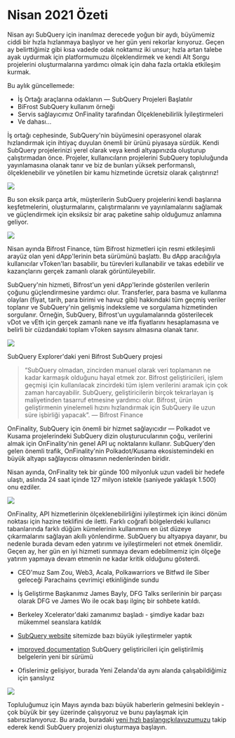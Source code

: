 # Nisan 2021 Özeti

Nisan ayı SubQuery için inanılmaz derecede yoğun bir aydı, büyümemiz ciddi bir hızla hızlanmaya başlıyor ve her gün yeni rekorlar kırıyoruz. Geçen ay belirttiğimiz gibi kısa vadede odak noktamız iki unsur; hızla artan talebe ayak uydurmak için platformumuzu ölçeklendirmek ve kendi Alt Sorgu projelerini oluşturmalarına yardımcı olmak için daha fazla ortakla etkileşim kurmak.

Bu aylık güncellemede:

-   İş Ortağı araçlarına odaklanın — SubQuery Projeleri Başlatılır
-   BiFrost SubQuery kullanım örneği
-   Servis sağlayıcımız OnFinality tarafından Ölçeklenebilirlik İyileştirmeleri
-   Ve dahası…

İş ortağı cephesinde, SubQuery'nin büyümesini operasyonel olarak hızlandırmak için ihtiyaç duyulan önemli bir ürünü piyasaya sürdük. Kendi SubQuery projelerinizi yerel olarak veya kendi altyapınızda oluşturup çalıştırmadan önce. Projeler, kullanıcıların projelerini SubQuery topluluğunda yayınlamasına olanak tanır ve biz de bunları yüksek performanslı, ölçeklenebilir ve yönetilen bir kamu hizmetinde ücretsiz olarak çalıştırırız!

![](https://miro.medium.com/max/1400/0*zZkmiEq5g2BbAxfl)

Bu son eksik parça artık, müşterilerin SubQuery projelerini kendi başlarına keşfetmelerini, oluşturmalarını, çalıştırmalarını ve yayınlamalarını sağlamak ve güçlendirmek için eksiksiz bir araç paketine sahip olduğumuz anlamına geliyor.

![](https://miro.medium.com/max/1400/0*pDQgyo3phe2ZcMml)

Nisan ayında Bifrost Finance, tüm Bifrost hizmetleri için resmi etkileşimli arayüz olan yeni dApp'lerinin beta sürümünü başlattı. Bu dApp aracılığıyla kullanıcılar vToken'ları basabilir, bu türevleri kullanabilir ve takas edebilir ve kazançlarını gerçek zamanlı olarak görüntüleyebilir.

SubQuery'nin hizmeti, Bifrost'un yeni dApp'lerinde gösterilen verilerin çoğunu güçlendirmesine yardımcı olur. Transferler, para basma ve kullanma olayları (fiyat, tarih, para birimi ve havuz gibi) hakkındaki tüm geçmiş veriler toplanır ve SubQuery'nin gelişmiş indeksleme ve sorgulama hizmetinden sorgulanır. Örneğin, SubQuery, Bifrost'un uygulamalarında gösterilecek vDot ve vEth için gerçek zamanlı nane ve itfa fiyatlarını hesaplamasına ve belirli bir cüzdandaki toplam vToken sayısını almasına olanak tanır.

![](https://miro.medium.com/max/1400/0*heWoX8Kw1nm1iYd9)

SubQuery Explorer'daki yeni Bifrost SubQuery projesi

> “SubQuery olmadan, zincirden manuel olarak veri toplamanın ne kadar karmaşık olduğunu hayal etmek zor. Bifrost geliştiricileri, işlem geçmişi için kullanılacak zincirdeki tüm işlem verilerini aramak için çok zaman harcayabilir. SubQuery, geliştiricilerin birçok tekrarlayan iş maliyetinden tasarruf etmesine yardımcı olur. Bifrost, ürün geliştirmenin yinelemeli hızını hızlandırmak için SubQuery ile uzun süre işbirliği yapacak”. — Bifrost Finance

OnFinality, SubQuery için önemli bir hizmet sağlayıcıdır — Polkadot ve Kusama projelerindeki SubQuery dizin oluşturucularının çoğu, verilerini almak için OnFinality'nin genel API uç noktalarını kullanır. SubQuery'den gelen önemli trafik, OnFinality'nin Polkadot/Kusama ekosistemindeki en büyük altyapı sağlayıcısı olmasının nedenlerinden biridir.

Nisan ayında, OnFinality tek bir günde 100 milyonluk uzun vadeli bir hedefe ulaştı, aslında 24 saat içinde 127 milyon istekle (saniyede yaklaşık 1.500) onu ezdiler.

![](https://miro.medium.com/max/1400/0*FLq4vXluI9CTiBQ8)

OnFinality, API hizmetlerinin ölçeklenebilirliğini iyileştirmek için ikinci dönüm noktası için hazine teklifini de iletti. Farklı coğrafi bölgelerdeki kullanıcı tabanlarında farklı düğüm kümelerinin kullanımını en üst düzeye çıkarmalarını sağlayan akıllı yönlendirme. SubQuery bu altyapıya dayanır, bu nedenle burada devam eden yatırımı ve iyileştirmeleri not etmek önemlidir. Geçen ay, her gün en iyi hizmeti sunmaya devam edebilmemiz için ölçeğe yatırım yapmaya devam etmenin ne kadar kritik olduğunu gösterdi.

-   CEO'muz Sam Zou, Web3, Acala, Polkawarriors ve Bitfwd ile Siber geleceği Parachains çevrimiçi etkinliğinde sundu

-   İş Geliştirme Başkanımız James Bayly, DFG Talks serilerinin bir parçası olarak DFG ve James Wo ile ocak başı ilginç bir sohbete katıldı.

-   Berkeley Xcelerator'daki zamanımız başladı - şimdiye kadar bazı mükemmel seanslara katıldık
-   [SubQuery website](https://subquery.network/) sitemizde bazı büyük iyileştirmeler yaptık
-   [improved documentation](https://doc.subquery.network/) SubQuery geliştiricileri için geliştirilmiş belgelerin yeni bir sürümü
-   Ofislerimiz gelişiyor, burada Yeni Zelanda'da aynı alanda çalışabildiğimiz için şanslıyız

![](https://miro.medium.com/max/1400/0*cOsJ2TLa4yqpY0Ig)

Topluluğumuz için Mayıs ayında bazı büyük haberlerin gelmesini bekleyin - çok büyük bir şey üzerinde çalışıyoruz ve bunu paylaşmak için sabırsızlanıyoruz. Bu arada, buradaki [yeni hızlı başlangıç ​​kılavuzumuzu](https://doc.subquery.network/quickstart.html) takip ederek kendi SubQuery projenizi oluşturmaya başlayın.